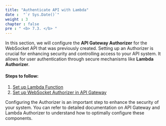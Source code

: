 ```yaml
---
title: "Authenticate API with Lambda"
date :  "`r Sys.Date()`" 
weight : 3
chapter : false
pre : " <b> 7.3. </b> "
---
```


In this section, we will configure the **API Gateway Authorizer** for the WebSocket API that was previously created. Setting up an Authorizer is crucial for enhancing security and controlling access to your API system. It allows for user authentication through secure mechanisms like **Lambda Authorizer**.

#### Steps to follow:

1. [Set up Lambda Function](7.3.1.LambdaFunction/)
2. [Set up WebSocket Authorizer in API Gateway](7.3.2.APIGatewaySetup/)


Configuring the Authorizer is an important step to enhance the security of your system. You can refer to detailed documentation on API Gateway and Lambda Authorizer to understand how to optimally configure these components.